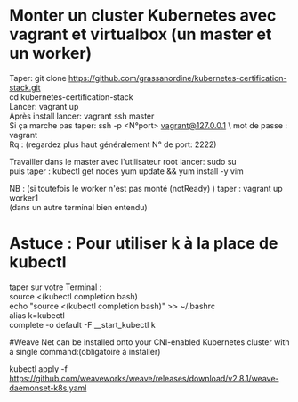  # Monter un cluster Kubernetes avec vagrant et virtualbox (un master et un worker)
Taper: git clone https://github.com/grassanordine/kubernetes-certification-stack.git \
cd kubernetes-certification-stack \
Lancer: vagrant up \
Après install lancer: vagrant ssh master \
Si ça marche pas taper:  ssh -p <N°port> vagrant@127.0.0.1 \ 
mot de passe : vagrant \
Rq : (regardez plus haut généralement N° de port: 2222) 

Travailler dans le master avec l'utilisateur root lancer: sudo su  
puis taper : kubectl get nodes 
             yum update && yum install -y vim 

NB : (si toutefois le worker n'est pas monté (notReady) ) taper : vagrant up worker1 \
(dans un autre terminal bien entendu) 

# Astuce : Pour utiliser k à la place de kubectl 
taper sur votre Terminal :\
source <(kubectl completion bash) \
echo "source <(kubectl completion bash)" >> ~/.bashrc \
alias k=kubectl \
complete -o default -F __start_kubectl k

#Weave Net can be installed onto your CNI-enabled Kubernetes cluster with a single command:(obligatoire à installer)

kubectl apply -f https://github.com/weaveworks/weave/releases/download/v2.8.1/weave-daemonset-k8s.yaml

